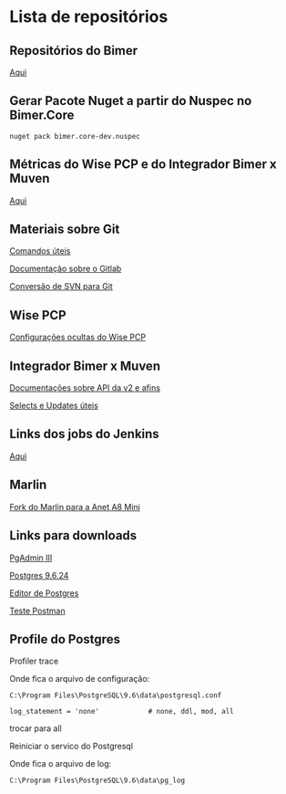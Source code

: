 # Lista de repositórios

## Repositórios do Bimer

[Aqui](https://github.com/edilsondsnerp/gitlab)

## Gerar Pacote Nuget a partir do Nuspec no Bimer.Core

````
nuget pack bimer.core-dev.nuspec

````

## Métricas do Wise PCP e do Integrador Bimer x Muven
[Aqui](https://github.com/edilsondsnerp/metricas_wise_integrador)

## Materiais sobre Git

[Comandos úteis](https://github.com/edilsondsnerp/git_comandos_uteis)

[Documentação sobre o Gitlab](https://github.com/edilsondsnerp/documentacao_git_lab)

[Conversão de SVN para Git](https://github.com/edilsondsnerp/conversaosvn_para_git)


## Wise PCP

[Configurações ocultas do Wise PCP](https://github.com/edilsondsnerp/configuracaowise)


## Integrador Bimer x Muven
[Documentações sobre API da v2 e afins](https://github.com/edilsondsnerp/ibmuv_documentacao)

[Selects e Updates úteis](https://github.com/edilsondsnerp/comandos_ibmuv)

## Links dos jobs do Jenkins
[Aqui](https://github.com/edilsondsnerp/jenkins)

## Marlin
[Fork do Marlin para a Anet A8 Mini](https://github.com/edilsondsnerp/Marlin)

## Links para downloads

[PgAdmin III](https://www.postgresql.org/ftp/pgadmin/pgadmin3/v1.22.2/win32/)

[Postgres 9.6.24](https://www.enterprisedb.com/downloads/postgres-postgresql-downloads)

[Editor de Postgres](https://www.heidisql.com/)

[Teste Postman](https://devporai.com.br/como-criar-testes-automatizados-com-postman/)



## Profile do Postgres

Profiler
trace

Onde fica o arquivo de configuração:

````
C:\Program Files\PostgreSQL\9.6\data\postgresql.conf
````

````
log_statement = 'none'            # none, ddl, mod, all

````

trocar para all

Reiniciar o servico do Postgresql

Onde fica o arquivo de log:

````
C:\Program Files\PostgreSQL\9.6\data\pg_log
````


